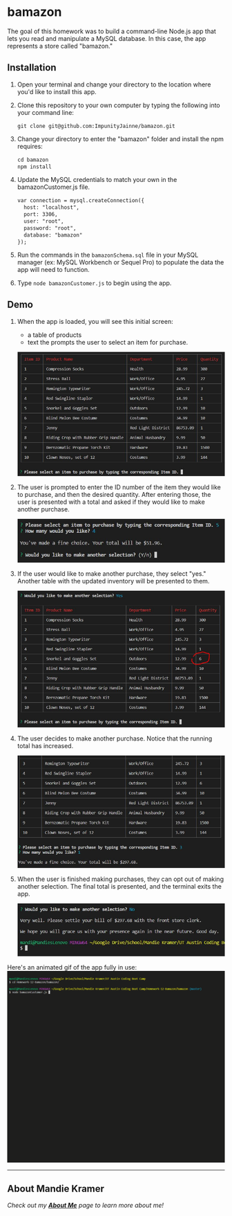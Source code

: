 # bamazon

The goal of this homework was to build a command-line Node.js app that lets you read and manipulate a MySQL database. In this case, the app represents a store called "bamazon." 

## Installation

1. Open your terminal and change your directory to the location where you'd like to install this app.
1. Clone this repository to your own computer by typing the following into your command line:

    ````
    git clone git@github.com:ImpunityJainne/bamazon.git
    ````

1. Change your directory to enter the "bamazon" folder and install the npm requires:

    ````
    cd bamazon
    npm install
    ````

1. Update the MySQL credentials to match your own in the bamazonCustomer.js file. 

    ````
    var connection = mysql.createConnection({
      host: "localhost",
      port: 3306,
      user: "root",
      password: "root",
      database: "bamazon"
    });
    ````
    
1. Run the commands in the `bamazonSchema.sql` file in your MySQL manager (ex: MySQL Workbench or Sequel Pro) to populate the data the app will need to function.

1. Type `node bamazonCustomer.js` to begin using the app.

## Demo

1. When the app is loaded, you will see this initial screen:
    - a table of products
    - text the prompts the user to select an item for purchase.
    
    ![Initial Screen](images/initialScreen.JPG)
    
1. The user is prompted to enter the ID number of the item they would like to purchase, and then the desired quantity. After entering those, the user is presented with a total and asked if they would like to make another purchase.

    ![first purchase](images/userPurchase.JPG)

1. If the user would like to make another purchase, they select "yes." Another table with the updated inventory will be presented to them.

    ![next purchase](images/nextPurchase.JPG)

1. The user decides to make another purchase. Notice that the running total has increased.

    ![running total](images/runningTotal.JPG)

1. When the user is finished making purchases, they can opt out of making another selection. The final total is presented, and the terminal exits the app.

    ![exit](images/exit.JPG)

Here's an animated gif of the app fully in use:
![animated gif of app in use](images/howItWorks.gif)

----

## About Mandie Kramer
*Check out my [**About Me**](https://impunityjainne.github.io/Bootstrap-Portfolio/) page to learn more about me!*
